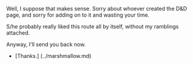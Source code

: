 Well, I suppose that makes sense.  Sorry about whoever created the D&D page, and sorry for adding 
on to it and wasting your time.

S/he probably really liked this route all by itself, without my ramblings attached.

Anyway, I'll send you back now.

- [Thanks.] (../marshmallow.md)